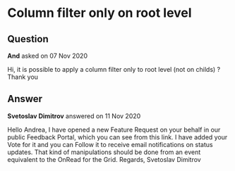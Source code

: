 # Column filter only on root level

## Question

**And** asked on 07 Nov 2020

Hi, it is possible to apply a column filter only to root level (not on childs) ? Thank you

## Answer

**Svetoslav Dimitrov** answered on 11 Nov 2020

Hello Andrea, I have opened a new Feature Request on your behalf in our public Feedback Portal, which you can see from this link. I have added your Vote for it and you can Follow it to receive email notifications on status updates. That kind of manipulations should be done from an event equivalent to the OnRead for the Grid. Regards, Svetoslav Dimitrov
